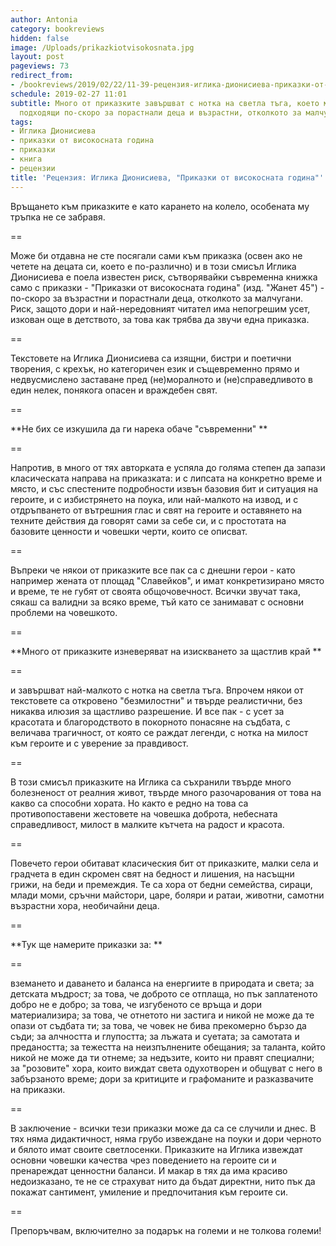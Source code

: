 ```yaml
---
author: Antonia
category: bookreviews
hidden: false
image: /Uploads/prikazkiotvisokosnata.jpg
layout: post
pageviews: 73
redirect_from:
- /bookreviews/2019/02/22/11-39-рецензия-иглика-дионисиева-приказки-от-високосната-година
schedule: 2019-02-27 11:01
subtitle: Много от приказките завършват с нотка на светла тъга, което може би ги прави
  подходящи по-скоро за порастнали деца и възрастни, отколкото за малчуганите
tags:
- Иглика Дионисиева
- приказки от високосната година
- приказки
- книга
- рецензии
title: 'Рецензия: Иглика Дионисиева, "Приказки от високосната година"'
---
```


Връщането към приказките е като карането на колело, особената му тръпка не се забравя. 

\==

Може би отдавна не сте посягали сами към приказка (освен ако не четете на децата си, което е по-различно) и в този смисъл Иглика Дионисиева е поела известен риск, сътворявайки съвременна книжка само с приказки - "Приказки от високосната година" (изд. "Жанет 45") - по-скоро за възрастни и порастнали деца, отколкото за малчугани. Риск, защото дори и най-нередовният читател има непогрешим усет, изкован още в детството, за това как трябва да звучи една приказка. 

\==

Текстовете на Иглика Дионисиева са изящни, бистри и поетични творения, с крехък, но категоричен език и същевременно прямо и недвусмислено заставане пред (не)моралното и (не)справедливото в един нелек, понякога опасен и враждебен свят. 

\==

**Не бих се изкушила да ги нарека обаче "съвременни" **

\==

Напротив, в много от тях авторката е успяла до голяма степен да запази класическата направа на приказката: и с липсата на конкретно време и място, и със спестените подробности извън базовия бит и ситуация на героите, и с избистрянето на поука, или най-малкото на извод, и с отдръпването от вътрешния глас и свят на героите и оставянето на техните действия да говорят сами за себе си, и с простотата на базовите ценности и човешки черти, които се описват. 

\==

Въпреки че някои от приказките все пак са с днешни герои - като например жената от площад "Славейков", и имат конкретизирано място и време, те не губят от своята общочовечност. Всички звучат така, сякаш са валидни за всяко време, тъй като се занимават с основни проблеми на човешкото.

\==

**Много от приказките изневеряват на изискването за щастлив край **

\==

и завършват най-малкото с нотка на светла тъга. Впрочем някои от текстовете са откровено "безмилостни" и твърде реалистични, без никаква илюзия за щастливо разрешение. И все пак - с усет за красотата и благородството в покорното понасяне на съдбата, с величава трагичност, от която се раждат легенди, с нотка на милост към героите и с уверение за правдивост.

\==

В този смисъл приказките на Иглика са съхранили твърде много болезненост от реалния живот, твърде много разочарования от това на какво са способни хората. Но както е редно на това са противопоставени жестовете на човешка доброта, небесната справедливост, милост в малките кътчета на радост и красота. 

\==

Повечето герои обитават класическия бит от приказките, малки села и градчета в един скромен свят на бедност и лишения, на насъщни грижи, на беди и премеждия. Те са хора от бедни семейства, сираци, млади моми, сръчни майстори, царе, боляри и ратаи, животни, самотни възрастни хора, необичайни деца. 

\==

**Тук ще намерите приказки за: **

\==

вземането и даването и баланса на енергиите в природата и света; за детската мъдрост; за това, че доброто се отплаща, но пък заплатеното добро не е добро; за това, че изгубеното се връща и дори материализира; за това, че отнетото ни застига и никой не може да те опази от съдбата ти; за това, че човек не бива прекомерно бързо да съди; за алчността и глупостта; за лъжата и суетата; за самотата и предаността; за тежестта на неизпълнените обещания; за таланта, който никой не може да ти отнеме; за недъзите, които ни правят специални; за "розовите" хора, които виждат света одухотворен и общуват с него в забързаното време; дори за критиците и графоманите и разказвачите на приказки. 

\==

В заключение - всички тези приказки може да са се случили и днес. В тях няма дидактичност, няма грубо извеждане на поуки и дори черното и бялото имат своите светлосенки. Приказките на Иглика извеждат основни човешки качества чрез поведението на героите си и пренареждат ценностни баланси. И макар в тях да има красиво недоизказано, те не се страхуват нито да бъдат директни, нито пък да покажат сантимент, умиление и предпочитания към героите си.

\==

Препоръчвам, включително за подарък на големи и не толкова големи!